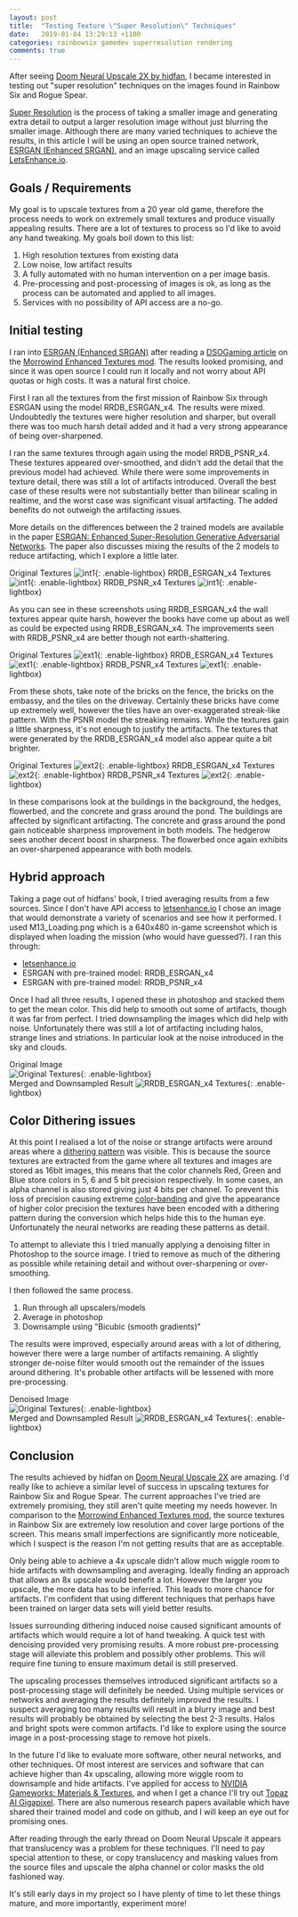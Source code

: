 ```yaml
---
layout: post
title:  "Testing Texture \"Super Resolution\" Techniques"
date:   2019-01-04 13:29:13 +1100
categories: rainbowsix gamedev superresolution rendering
comments: true
---
```


After seeing [Doom Neural Upscale 2X by hidfan](https://www.doomworld.com/forum/topic/99021-v-0-95-doom-neural-upscale-2x/), I became interested in testing out "super resolution" techniques on the images found in Rainbow Six and Rogue Spear.

[Super Resolution](https://en.wikipedia.org/wiki/Super-resolution_imaging) is the process of taking a smaller image and generating extra detail to output a larger resolution image without just blurring the smaller image. Although there are many varied techniques to achieve the results, in this article I will be using an open source trained network, [ESRGAN (Enhanced SRGAN)](https://github.com/xinntao/ESRGAN), and an image upscaling service called [LetsEnhance.io](https://letsenhance.io).

<!--more-->

## Goals / Requirements

My goal is to upscale textures from a 20 year old game, therefore the process needs to work on extremely small textures and produce visually appealing results. There are a lot of textures to process so I'd like to avoid any hand tweaking. My goals boil down to this list:

1. High resolution textures from existing data
2. Low noise, low artifact results
3. A fully automated with no human intervention on a per image basis.
4. Pre-processing and post-processing of images is ok, as long as the process can be automated and applied to all images.
5. Services with no possibility of API access are a no-go.

## Initial testing

I ran into [ESRGAN (Enhanced SRGAN)](https://github.com/xinntao/ESRGAN) after reading a [DSOGaming article](https://www.dsogaming.com/news/morrowind-enhanced-textures-is-a-must-have-mod-that-upscales-texture-by-4x-with-esrgan-technique/) on the [Morrowind Enhanced Textures mod](https://www.nexusmods.com/morrowind/mods/46221?tab=files). The results looked promising, and since it was open source I could run it locally and not worry about API quotas or high costs. It was a natural first choice.

First I ran all the textures from the first mission of Rainbow Six through ESRGAN using the model RRDB_ESRGAN_x4. The results were mixed. Undoubtedly the textures were higher resolution and sharper, but overall there was too much harsh detail added and it had a very strong appearance of being over-sharpened.

I ran the same textures through again using the model RRDB_PSNR_x4. These textures appeared over-smoothed, and didn't add the detail that the previous model had achieved. While there were some improvements in texture detail, there was still a lot of artifacts introduced. Overall the best case of these results were not substantially better than bilinear scaling in realtime, and the worst case was significant visual artifacting. The added benefits do not outweigh the artifacting issues.

More details on the differences between the 2 trained models are available in the paper [ESRGAN: Enhanced Super-Resolution Generative Adversarial Networks](https://arxiv.org/abs/1809.00219). The paper also discusses mixing the results of the 2 models to reduce artifacting, which I explore a little later.

Original Textures
![int1](/assets/posts/2018-12-22-SuperResolutionTesting.md/int1_Original.jpg){: .enable-lightbox}
RRDB_ESRGAN_x4 Textures
![int1](/assets/posts/2018-12-22-SuperResolutionTesting.md/int1_RRDB_ESRGAN_x4.jpg){: .enable-lightbox}
RRDB_PSNR_x4 Textures
![int1](/assets/posts/2018-12-22-SuperResolutionTesting.md/int1_RRDB_PSNR_x4.jpg){: .enable-lightbox}

As you can see in these screenshots using RRDB_ESRGAN_x4 the wall textures appear quite harsh, however the books have come up about as well as could be expected using RRDB_ESRGAN_x4. The improvements seen with RRDB_PSNR_x4 are better though not earth-shattering.

Original Textures
![ext1](/assets/posts/2018-12-22-SuperResolutionTesting.md/ext1_Original.jpg){: .enable-lightbox}
RRDB_ESRGAN_x4 Textures
![ext1](/assets/posts/2018-12-22-SuperResolutionTesting.md/ext1_RRDB_ESRGAN_x4.jpg){: .enable-lightbox}
RRDB_PSNR_x4 Textures
![ext1](/assets/posts/2018-12-22-SuperResolutionTesting.md/ext1_RRDB_PSNR_x4.jpg){: .enable-lightbox}

From these shots, take note of the bricks on the fence, the bricks on the embassy, and the tiles on the driveway. Certainly these bricks have come up extremely well, however the tiles have an over-exaggerated streak-like pattern. With the PSNR model the streaking remains. While the textures gain a little sharpness, it's not enough to justify the artifacts. The textures that were generated by the RRDB_ESRGAN_x4 model also appear quite a bit brighter.

Original Textures
![ext2](/assets/posts/2018-12-22-SuperResolutionTesting.md/ext2_Original.jpg){: .enable-lightbox}
RRDB_ESRGAN_x4 Textures
![ext2](/assets/posts/2018-12-22-SuperResolutionTesting.md/ext2_RRDB_ESRGAN_x4.jpg){: .enable-lightbox}
RRDB_PSNR_x4 Textures
![ext2](/assets/posts/2018-12-22-SuperResolutionTesting.md/ext2_RRDB_PSNR_x4.jpg){: .enable-lightbox}

In these comparisons look at the buildings in the background, the hedges, flowerbed, and the concrete and grass around the pond. The buildings are affected by significant artifacting. The concrete and grass around the pond gain noticeable sharpness improvement in both models. The hedgerow sees another decent boost in sharpness. The flowerbed once again exhibits an over-sharpened appearance with both models.

## Hybrid approach

Taking a page out of hidfans' book, I tried averaging results from a few sources. Since I don't have API access to [letsenhance.io](https://letsenhance.io) I chose an image that would demonstrate a variety of scenarios and see how it performed. I used M13_Loading.png which is a 640x480 in-game screenshot which is displayed when loading the mission (who would have guessed?). I ran this through:

- [letsenhance.io](https://letsenhance.io)
- ESRGAN with pre-trained model: RRDB_ESRGAN_x4
- ESRGAN with pre-trained model: RRDB_PSNR_x4

Once I had all three results, I opened these in photoshop and stacked them to get the mean color. This did help to smooth out some of artifacts, though it was far from perfect. I tried downsampling the images which did help with noise. Unfortunately there was still a lot of artifacting including halos, strange lines and striations. In particular look at the noise introduced in the sky and clouds.

Original Image  
![Original Textures](/assets/posts/2018-12-22-SuperResolutionTesting.md/M13_loading-original.PNG){: .enable-lightbox}  
Merged and Downsampled Result
![RRDB_ESRGAN_x4 Textures](/assets/posts/2018-12-22-SuperResolutionTesting.md/M13_loading-original-merged-downsampled.jpg){: .enable-lightbox}

## Color Dithering issues

At this point I realised a lot of the noise or strange artifacts were around areas where a [dithering pattern](https://en.wikipedia.org/wiki/Dither) was visible. This is because the source textures are extracted from the game where all textures and images are stored as 16bit images, this means that the color channels Red, Green and Blue store colors in 5, 6 and 5 bit precision respectively. In some cases, an alpha channel is also stored giving just 4 bits per channel. To prevent this loss of precision causing extreme [color-banding](https://en.wikipedia.org/wiki/Colour_banding) and give the appearance of higher color precision the textures have been encoded with a dithering pattern during the conversion which helps hide this to the human eye. Unfortunately the neural networks are reading these patterns as detail.

To attempt to alleviate this I tried manually applying a denoising filter in Photoshop to the source image. I tried to remove as much of the dithering as possible while retaining detail and without over-sharpening or over-smoothing.

I then followed the same process.

1. Run through all upscalers/models
2. Average in photoshop
3. Downsample using "Bicubic (smooth gradients)"

The results were improved, especially around areas with a lot of dithering, however there were a large number of artifacts remaining. A slightly stronger de-noise filter would smooth out the remainder of the issues around dithering. It's probable other artifacts will be lessened with more pre-processing.

Denoised Image  
![Original Textures](/assets/posts/2018-12-22-SuperResolutionTesting.md/M13_loading-original-denoised.PNG){: .enable-lightbox}  
Merged and Downsampled Result
![RRDB_ESRGAN_x4 Textures](/assets/posts/2018-12-22-SuperResolutionTesting.md/M13_loading-denoised-merged-downsampled.jpg){: .enable-lightbox}

## Conclusion

The results achieved by hidfan on [Doom Neural Upscale 2X](https://www.doomworld.com/forum/topic/99021-v-0-95-doom-neural-upscale-2x/) are amazing. I'd really like to achieve a similar level of success in upscaling textures for Rainbow Six and Rogue Spear. The current approaches I've tried are extremely promising, they still aren't quite meeting my needs however. In comparison to the [Morrowind Enhanced Textures mod](https://www.nexusmods.com/morrowind/mods/46221?tab=files), the source textures in Rainbow Six are extremely low resolution and cover large portions of the screen. This means small imperfections are significantly more noticeable, which I suspect is the reason I'm not getting results that are as acceptable.

Only being able to achieve a 4x upscale didn't allow much wiggle room to hide artifacts with downsampling and averaging. Ideally finding an approach that allows an 8x upscale would benefit a lot. However the larger you upscale, the more data has to be inferred. This leads to more chance for artifacts. I'm confident that using different techniques that perhaps have been trained on larger data sets will yield better results.

Issues surrounding dithering induced noise caused significant amounts of artifacts which would require a lot of hand tweaking. A quick test with denoising provided very promising results. A more robust pre-processing stage will alleviate this problem and possibly other problems. This will require fine tuning to ensure maximum detail is still preserved.

The upscaling processes themselves introduced significant artifacts so a post-processing stage will definitely be needed. Using multiple services or networks and averaging the results definitely improved the results. I suspect averaging too many results will result in a blurry image and best results will probably be obtained by selecting the best 2-3 results. Halos and bright spots were common artifacts. I'd like to explore using the source image in a post-processing stage to remove hot pixels.

In the future I'd like to evaluate more software, other neural networks, and other techniques. Of most interest are services and software that can achieve higher than 4x upscaling, allowing more wiggle room to downsample and hide artifacts. I've applied for access to [NVIDIA Gameworks: Materials & Textures](https://developer.nvidia.com/gwmt), and when I get a chance I'll try out [Topaz AI Gigapixel](https://topazlabs.com/ai-gigapixel/). There are also numerous research papers available which have shared their trained model and code on github, and I will keep an eye out for promising ones.

After reading through the early thread on Doom Neural Upscale it appears that translucency was a problem for these techniques. I'll need to pay special attention to these, or copy translucency and masking values from the source files and upscale the alpha channel or color masks the old fashioned way.

It's still early days in my project so I have plenty of time to let these things mature, and more importantly, experiment more!
